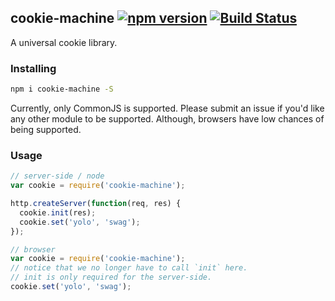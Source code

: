 ## cookie-machine [![npm version](http://img.shields.io/npm/v/cookie-machine.svg?style=flat-square)](https://npmjs.org/package/cookie-machine?style=flat-square) [![Build Status](https://img.shields.io/travis/srph/cookie-machine.svg?style=flat-square)](https://travis-ci.org/srph/cookie-machine?branch=master)
A universal cookie library.

### Installing
```bash
npm i cookie-machine -S
```

Currently, only CommonJS is supported. Please submit an issue if you'd like any other module to be supported. Although, browsers have low chances of being supported.

### Usage
```js
// server-side / node
var cookie = require('cookie-machine');

http.createServer(function(req, res) {
  cookie.init(res);
  cookie.set('yolo', 'swag');
});

// browser
var cookie = require('cookie-machine');
// notice that we no longer have to call `init` here.
// init is only required for the server-side.
cookie.set('yolo', 'swag');
```
